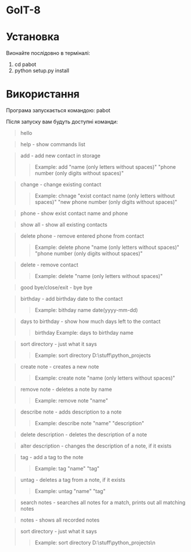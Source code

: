 # GoIT-8


# Установка 

Вионайте послідовно в терміналі:


1. cd pabot
2. python setup.py install


# Використання

Програма запускається командою: pabot

Після запуску вам будуть доступні команди:

> hello
 
> help - show commands list

> add - add new contact in storage 
>>Example: add "name (only letters without spaces)" "phone number (only digits without spaces)"

> change - change existing contact 
>>Example: chnage "exist contact name (only letters without spaces)" "new phone number (only digits without spaces)"

> phone - show exist contact name and phone

> show all - show all existing contacts

> delete phone - remove entered phone from contact 
>>Example: delete phone "name (only letters without spaces)" "phone number (only digits without spaces)"

> delete - remove contact
>>Example: delete "name (only letters without spaces)" 

> good bye/close/exit - bye bye

> birthday - add birthday date to the contact 
>>Example: bithday name date(yyyy-mm-dd)

> days to birthday - show how much days left to the contact 
>>birthday Example: days to birthday name

> sort directory - just what it says 
>>Example: sort directory D:\\stuff\\python_projects

> create note - creates a new note 
>>Example: create note "name (only letters without spaces)"

> remove note - deletes a note by name 
>>Example: remove note "name"

> describe note - adds description to a note 
>>Example: describe note "name" "description"

> delete description - deletes the description of a note 

> alter description - changes the description of a note, if it exists

> tag - add a tag to the note 
>>Example: tag "name" "tag"

> untag - deletes a tag from a note, if it exists 
>>Example: untag "name" "tag"

> search notes - searches all notes for a match, prints out all matching notes

> notes - shows all recorded notes

> sort directory - just what it says 
>>Example: sort directory D:\\stuff\\python_projects\n

